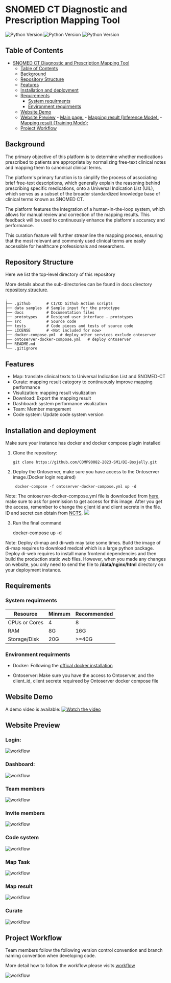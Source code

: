 # SNOMED CT Diagnostic and Prescription Mapping Tool
<!-- [![Sprint Status](https://img.shields.io/badge/sprint2-dev-orange)](https://your_project_management_tool.com/sprint_details)  -->
<!-- ![Status Status](https://img.shields.io/badge/user_stories-1/8-green) -->

![Python Version](https://img.shields.io/badge/python-v3.9.16%2B-blue)
![Python Version](https://img.shields.io/badge/flask-v2.2.2%2B-red)
![Python Version](https://img.shields.io/badge/react-v18.2.0%2B-red)
<!-- ![web workflow](https://github.com/github/docs/actions/workflows/deploy_web.yml/badge.svg) -->

<!-- ![Code Coverage](https://img.shields.io/badge/coverage-10%-red) -->

<!-- ![License](https://img.shields.io/badge/license-MIT-green) -->

<!-- ![Build Status](https://img.shields.io/badge/build-passing-brightgreen) -->

## Table of Contents
- [SNOMED CT Diagnostic and Prescription Mapping Tool](#snomed-ct-diagnostic-and-prescription-mapping-tool)
  - [Table of Contents](#table-of-contents)
  - [Background](#background)
  - [Repository Structure](#repository-structure)
  - [Features](#features)
  - [Installation and deployment](#installation-and-deployment)
  - [Requirements](#requirements)
    - [System requirments](#system-requirments)
    - [Environment requirments](#environment-requirments)
  - [Website Demo](#website-demo)
  - [Website Preview](#website-preview)
        - [Main page:](#main-page)
        - [Mapping result (Inference Mode):](#mapping-result-inference-mode)
        - [Mapping result (Training Mode):](#mapping-result-training-mode)
  - [Project Workflow](#project-workflow)

## Background

The primary objective of this platform is to determine whether medications prescribed to patients are appropriate by normalizing free-text clinical notes and mapping them to canonical clinical terms.

The platform's primary function is to simplify the process of associating brief free-text descriptions, which generally explain the reasoning behind prescribing specific medications, onto a Universal Indication List (UIL), which serves as a subset of the broader standardized knowledge base of clinical terms known as SNOMED CT.

The platform features the integration of a human-in-the-loop system, which allows for manual review and correction of the mapping results. This feedback will be used to continuously enhance the platform's accuracy and performance.

This curation feature will further streamline the mapping process, ensuring that the most relevant and commonly used clinical terms are easily accessible for healthcare professionals and researchers.

## Repository Structure

Here we list the top-level directory of this repository

More details about the sub-directories can be found in docs directory [repository structure](./docs/wikis/repo_structure.md).

    .
    ├── .github       # CI/CD Github Action scripts
    ├── data samples  # Sample input for the prototype
    ├── docs          # Documentation files
    ├── prototypes    # Designed user interface - prototypes
    ├── src           # Source code
    ├── tests         # Code pieces and tests of source code
    ├── LICENSE       # <Not included for now>
    ├── docker-compose.yml  # deploy other services exclude ontoserver
    ├── ontoserver-docker-compose.yml   # deploy ontoserver
    ├── README.md
    └── .gitignore

## Features

- Map: translate clinical texts to Universal Indication List and SNOMED-CT
- Curate: mapping result category to continuously improve mapping performance
- Visulization: mapping result visulization
- Download: Export the mapping result
- Dashboard: system performance visulization
- Team: Member mangement
- Code system: Update code system version

## Installation and deployment

Make sure your instance has docker and docker compose plugin installed

1. Clone the repository:

    `git clone https://github.com/COMP90082-2023-SM1/DI-Boxjelly.git`

2. Deploy the Ontoserver, make sure you have access to the Ontoserver image.(Docker login required)

        docker-compose -f ontoserver-docker-compose.yml up -d

Note: The ontoserver-docker-compose.yml file is downloaded from [here](https://quay.io/repository/aehrc/ontoserver), make sure to ask for permission to get access for this image. After you get the access, remember to change the client id and client secrete in the file. ID and secret can obtain from [NCTS](https://www.healthterminologies.gov.au/).
![](./docs/images/ontoserver-docker-compose.jpg)


3. Run the final command

    docker-compose up -d

Note: Deploy di-map and di-web may take some times. Build the image of di-map requires to download medcat which is a large python package. Deploy di-web requires to install many frontend dependencies and then build the production static web files. However, when you made any changes on website, you only need to send the file to **/data/nginx/html** directory on your deployment instance. 

## Requirements

### System requirments

| Resource      | Minmum | Recommended |
| ------------- | ------ | ----------- |
| CPUs or Cores | 4      | 8           |
| RAM           | 8G     | 16G         |
| Storage/Disk  | 20G    | >=40G       |


### Environment requirments

- Docker: Following the [offical docker installation](https://docs.docker.com/engine/install/ubuntu/)

- Ontoserver: Make sure you have the access to Ontoserver, and the client_id, client secrete requireed by Ontoserver docker compose file

## Website Demo

A demo video is available:
[![Watch the video](./docs/images/login.png)](https://youtu.be/BC8NPPdGJ6M)

## Website Preview
### Login:
![workflow](./docs/images/login.png)

### Dashboard:
![workflow](./docs/images/dashboard.png)

### Team members
![workflow](./docs/images/team-member.png)

### Invite members
![workflow](./docs/images/invite-member.png)

### Code system 
![workflow](./docs/images/code-system.png)

### Map Task
![workflow](./docs/images/map-tasks.png)

### Map result
![workflow](./docs/images/map-result.png)

### Curate
![workflow](./docs/images/curate.png)

## Project Workflow

Team members follow the following version control convention and branch naming convention when developing code.

More detail how to follow the workflow please visits [workflow](./docs/wikis/workflow.md)

![workflow](./docs/images/workflow.jpg)

